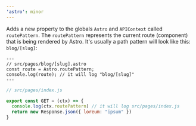 ```yaml
---
'astro': minor
---
```


Adds a new property to the globals `Astro` and `APIContext` called `routePattern`. The `routePattern` represents the current route (component)
that is being rendered by Astro. It's usually a path pattern will look like this: `blog/[slug]`:

```asto
---
// src/pages/blog/[slug].astro
const route = Astro.routePattern;
console.log(route); // it will log "blog/[slug]"
---
```

```js
// src/pages/index.js

export const GET = (ctx) => {
  console.log(ctx.routePattern) // it will log src/pages/index.js
  return new Response.json({ loreum: "ipsum" })
}
```


